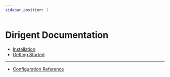 ```yaml
---
sidebar_position: 1
---
```


# Dirigent Documentation

- [Installation](install.md)
- [Getting Started](getting-started.md)

---

- [Configuration Reference](configuration-reference.md)
